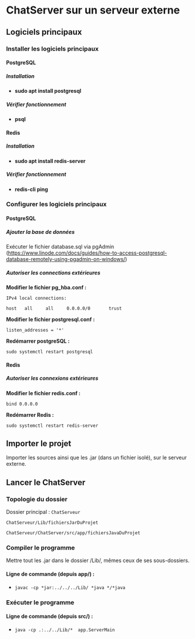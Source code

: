 # ChatServer sur un serveur externe

## Logiciels principaux

### Installer les logiciels principaux

#### PostgreSQL

##### Installation

- **sudo apt install postgresql**

##### Vérifier fonctionnement

- **psql**

#### Redis

##### Installation

- **sudo apt install redis-server**

##### Vérifier fonctionnement

- **redis-cli ping**

### Configurer les logiciels principaux

#### PostgreSQL

##### Ajouter la base de données

Exécuter le fichier database.sql via pgAdmin (https://www.linode.com/docs/guides/how-to-access-postgresql-database-remotely-using-pgadmin-on-windows/)

##### Autoriser les connections extérieures

**Modifier le fichier pg_hba.conf :**

`IPv4 local connections:`

`host	all		all		0.0.0.0/0		trust`

**Modifier le fichier postgresql.conf :**

`listen_addresses = '*'`

**Redémarrer postgreSQL :**

`sudo systemctl restart postgresql`

#### Redis

##### Autoriser les connexions extérieures

**Modifier le fichier redis.conf :**

`bind 0.0.0.0`

**Redémarrer Redis :**

`sudo systemctl restart redis-server`

## Importer le projet

Importer les sources ainsi que les .jar (dans un fichier isolé), sur le serveur externe.

## Lancer le ChatServer

### Topologie du dossier

Dossier principal : `ChatServeur`

`ChatServeur/Lib/fichiersJarDuProjet`

`ChatServeur/ChatServer/src/app/fichiersJavaDuProjet`

### Compiler le programme

Mettre tout les .jar dans le dossier /Lib/, mêmes ceux de ses sous-dossiers.

#### Ligne de commande (depuis app/) :

- `javac -cp *jar:../../../Lib/ *java */*java`

 ### Exécuter le programme

#### Ligne de commande (depuis src/) :

- `java -cp .:../../Lib/*  app.ServerMain`

